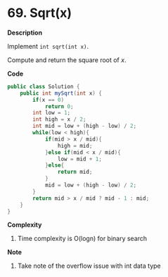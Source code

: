 # 69. Sqrt(x)

**Description**

Implement `int sqrt(int x)`.

Compute and return the square root of *x*.

**Code**

```java
public class Solution {
    public int mySqrt(int x) {
        if(x == 0)
            return 0;
        int low = 1;
        int high = x / 2;
        int mid = low + (high - low) / 2;
        while(low < high){
            if(mid > x / mid){
                high = mid;
            }else if(mid < x / mid){
                low = mid + 1;
            }else{
                return mid;
            }
            mid = low + (high - low) / 2;
        }
        return mid > x / mid ? mid - 1 : mid;
    }
}
```

**Complexity**

1. Time complexity is O(logn) for binary search

**Note**

1. Take note of the overflow issue with int data type